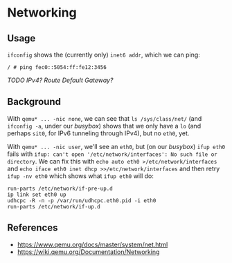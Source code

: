 # Networking

## Usage

`ifconfig` shows the (currently only) `inet6 addr`, which we can ping:

    / # ping fec0::5054:ff:fe12:3456

_TODO IPv4?  Route Default Gateway?_


## Background

With `qemu* ... -nic none`, we can see that `ls /sys/class/net/`
(and `ifconfig -a`, under our _busybox_) shows that we only have a `lo`
(and perhaps `sit0`, for IPv6 tunneling through IPv4), but no `eth0`, yet.

With `qemu* ... -nic user`, we'll see an `eth0`, but (on our _busybox_)
`ifup eth0` fails with `ifup: can't open '/etc/network/interfaces': No such file or directory`.
We can fix this with `echo auto eth0 >/etc/network/interfaces` and `echo iface eth0 inet dhcp >>/etc/network/interfaces` and then retry `ifup -nv eth0` which shows what `ifup eth0` will do:

    run-parts /etc/network/if-pre-up.d
    ip link set eth0 up
    udhcpc -R -n -p /var/run/udhcpc.eth0.pid -i eth0
    run-parts /etc/network/if-up.d


## References

* https://www.qemu.org/docs/master/system/net.html
* https://wiki.qemu.org/Documentation/Networking
